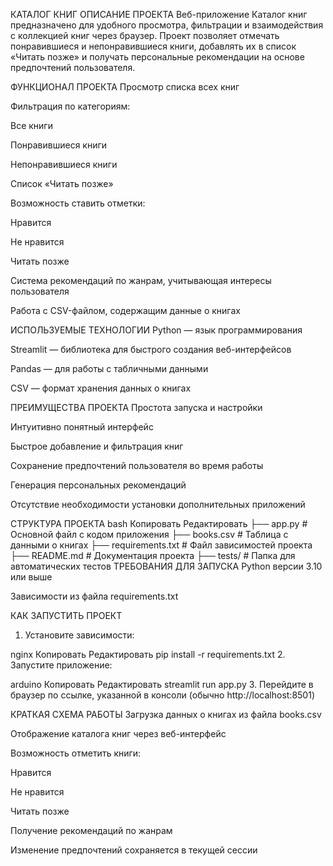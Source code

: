 КАТАЛОГ КНИГ
ОПИСАНИЕ ПРОЕКТА
Веб-приложение Каталог книг предназначено для удобного просмотра, фильтрации и взаимодействия с коллекцией книг через браузер. Проект позволяет отмечать понравившиеся и непонравившиеся книги, добавлять их в список «Читать позже» и получать персональные рекомендации на основе предпочтений пользователя.

ФУНКЦИОНАЛ ПРОЕКТА
Просмотр списка всех книг

Фильтрация по категориям:

Все книги

Понравившиеся книги

Непонравившиеся книги

Список «Читать позже»

Возможность ставить отметки:

Нравится

Не нравится

Читать позже

Система рекомендаций по жанрам, учитывающая интересы пользователя

Работа с CSV-файлом, содержащим данные о книгах

ИСПОЛЬЗУЕМЫЕ ТЕХНОЛОГИИ
Python — язык программирования

Streamlit — библиотека для быстрого создания веб-интерфейсов

Pandas — для работы с табличными данными

CSV — формат хранения данных о книгах

ПРЕИМУЩЕСТВА ПРОЕКТА
Простота запуска и настройки

Интуитивно понятный интерфейс

Быстрое добавление и фильтрация книг

Сохранение предпочтений пользователя во время работы

Генерация персональных рекомендаций

Отсутствие необходимости установки дополнительных приложений

СТРУКТУРА ПРОЕКТА
bash
Копировать
Редактировать
├── app.py              # Основной файл с кодом приложения
├── books.csv           # Таблица с данными о книгах
├── requirements.txt    # Файл зависимостей проекта
├── README.md           # Документация проекта
├── tests/              # Папка для автоматических тестов
ТРЕБОВАНИЯ ДЛЯ ЗАПУСКА
Python версии 3.10 или выше

Зависимости из файла requirements.txt

КАК ЗАПУСТИТЬ ПРОЕКТ
1. Установите зависимости:

nginx
Копировать
Редактировать
pip install -r requirements.txt
2. Запустите приложение:

arduino
Копировать
Редактировать
streamlit run app.py
3. Перейдите в браузер по ссылке, указанной в консоли
(обычно http://localhost:8501)

КРАТКАЯ СХЕМА РАБОТЫ
Загрузка данных о книгах из файла books.csv

Отображение каталога книг через веб-интерфейс

Возможность отметить книги:

Нравится

Не нравится

Читать позже

Получение рекомендаций по жанрам

Изменение предпочтений сохраняется в текущей сессии

